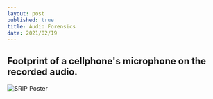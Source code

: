 ```yaml
---
layout: post
published: true
title: Audio Forensics
date: 2021/02/19
---
```

## Footprint of a cellphone's microphone on the recorded audio.

![SRIP Poster]({{site.baseurl}}/https://res.cloudinary.com/kbrassetplus/image/upload/v1613826390/0001_loipmi.jpg)
